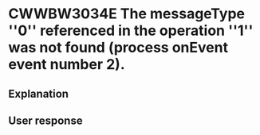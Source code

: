 # CWWBW3034E The messageType ''0'' referenced in the operation ''1'' was not found (process onEvent event number 2).

## Explanation

## User response